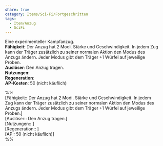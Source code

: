 ```yaml
---
share: true
category: Items/Sci-Fi/Fortgeschritten
tags:
  - Item/Anzug
  - SciFi
---
```

  
Eine experimenteller Kampfanzug.  
**Fähigkeit**: Der Anzug hat 2 Modi. Stärke und Geschwindigkeit. In jedem Zug kann der Träger zusätzlich zu seiner normalen Aktion den Modus des Anzugs ändern. Jeder Modus gibt dem Träger +1 Würfel auf jeweilige Proben.  
**Auslöser**: Den Anzug tragen.  
**Nutzungen**:    
**Regeneration**:   
**AP-Kosten**: 50 (nicht käuflich)  
  
%%  
[Fähigkeit:: Der Anzug hat 2 Modi. Stärke und Geschwindigkeit. In jedem Zug kann der Träger zusätzlich zu seiner normalen Aktion den Modus des Anzugs ändern. Jeder Modus gibt dem Träger +1 Würfel auf jeweilige Proben.]  
[Auslöser:: Den Anzug tragen.]  
[Nutzungen:: ]  
[Regeneration:: ]   
[AP:: 50 (nicht käuflich)]  
%%